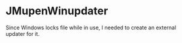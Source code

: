 # JMupenWinupdater
Since Windows locks file while in use, I needed to create an external updater for it.
